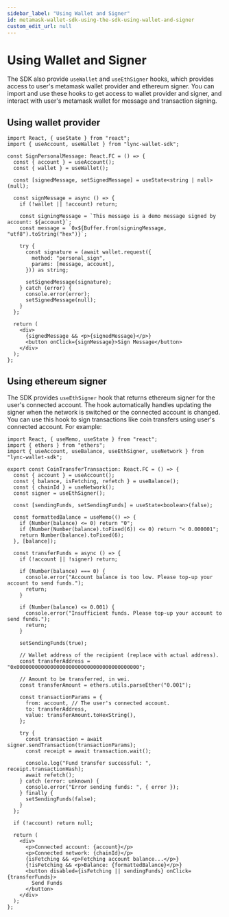 ```yaml
---
sidebar_label: "Using Wallet and Signer"
id: metamask-wallet-sdk-using-the-sdk-using-wallet-and-signer
custom_edit_url: null
---
```


# Using Wallet and Signer

The SDK also provide `useWallet` and `useEthSigner` hooks, which provides access to user's metamask wallet provider and ethereum signer. You can import and use these hooks to get access to wallet provider and signer, and interact with user's metamask wallet for message and transaction signing.

## Using wallet provider

```tsx
import React, { useState } from "react";
import { useAccount, useWallet } from "lync-wallet-sdk";

const SignPersonalMessage: React.FC = () => {
  const { account } = useAccount();
  const { wallet } = useWallet();

  const [signedMessage, setSignedMessage] = useState<string | null>(null);

  const signMessage = async () => {
    if (!wallet || !account) return;

    const signingMessage = `This message is a demo message signed by account: ${account}`;
    const message = `0x${Buffer.from(signingMessage, "utf8").toString("hex")}`;

    try {
      const signature = (await wallet.request({
        method: "personal_sign",
        params: [message, account],
      })) as string;

      setSignedMessage(signature);
    } catch (error) {
      console.error(error);
      setSignedMessage(null);
    }
  };

  return (
    <div>
      {signedMessage && <p>{signedMessage}</p>}
      <button onClick={signMessage}>Sign Message</button>
    </div>
  );
};
```

## Using ethereum signer

The SDK provides `useEthSigner` hook that returns ethereum signer for the user's connected account. The hook automatically handles updating the signer when the network is switched or the connected account is changed. You can use this hook to sign transactions like coin transfers using user's connected account. For example:

```tsx
import React, { useMemo, useState } from "react";
import { ethers } from "ethers";
import { useAccount, useBalance, useEthSigner, useNetwork } from "lync-wallet-sdk";

export const CoinTransferTransaction: React.FC = () => {
  const { account } = useAccount();
  const { balance, isFetching, refetch } = useBalance();
  const { chainId } = useNetwork();
  const signer = useEthSigner();

  const [sendingFunds, setSendingFunds] = useState<boolean>(false);

  const formattedBalance = useMemo(() => {
    if (Number(balance) <= 0) return "0";
    if (Number(Number(balance).toFixed(6)) <= 0) return "< 0.000001";
    return Number(balance).toFixed(6);
  }, [balance]);

  const transferFunds = async () => {
    if (!account || !signer) return;

    if (Number(balance) === 0) {
      console.error("Account balance is too low. Please top-up your account to send funds.");
      return;
    }

    if (Number(balance) <= 0.001) {
      console.error("Insufficient funds. Please top-up your account to send funds.");
      return;
    }

    setSendingFunds(true);

    // Wallet address of the recipient (replace with actual address).
    const transferAddress = "0x0000000000000000000000000000000000000000";

    // Amount to be transferred, in wei.
    const transferAmount = ethers.utils.parseEther("0.001");

    const transactionParams = {
      from: account, // The user's connected account.
      to: transferAddress,
      value: transferAmount.toHexString(),
    };

    try {
      const transaction = await signer.sendTransaction(transactionParams);
      const receipt = await transaction.wait();

      console.log("Fund transfer successful: ", receipt.transactionHash);
      await refetch();
    } catch (error: unknown) {
      console.error("Error sending funds: ", { error });
    } finally {
      setSendingFunds(false);
    }
  };

  if (!account) return null;

  return (
    <div>
      <p>Connected account: {account}</p>
      <p>Connected network: {chainId}</p>
      {isFetching && <p>Fetching account balance...</p>}
      {!isFetching && <p>Balance: {formattedBalance}</p>}
      <button disabled={isFetching || sendingFunds} onClick={transferFunds}>
        Send Funds
      </button>
    </div>
  );
};
```
